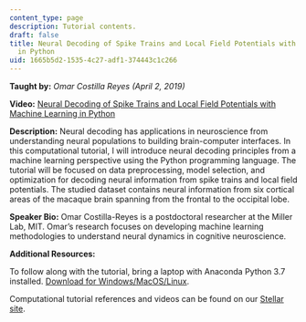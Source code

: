 ```yaml
---
content_type: page
description: Tutorial contents.
draft: false
title: Neural Decoding of Spike Trains and Local Field Potentials with Machine Learning
  in Python
uid: 1665b5d2-1535-4c27-adf1-374443c1c266
---
```

**Taught by:** *Omar Costilla Reyes (April 2, 2019)*

**Video:** [Neural Decoding of Spike Trains and Local Field Potentials with Machine Learning in Python](https://cbmm.mit.edu/video/neural-decoding-spike-trains-and-local-field-potentials-machine-learning-python)

**Description:** Neural decoding has applications in neuroscience from understanding neural populations to building brain-computer interfaces. In this computational tutorial, I will introduce neural decoding principles from a machine learning perspective using the Python programming language. The tutorial will be focused on data preprocessing, model selection, and optimization for decoding neural information from spike trains and local field potentials. The studied dataset contains neural information from six cortical areas of the macaque brain spanning from the frontal to the occipital lobe.

**Speaker Bio:** Omar Costilla-Reyes is a postdoctoral researcher at the Miller Lab, MIT. Omar’s research focuses on developing machine learning methodologies to understand neural dynamics in cognitive neuroscience.

**Additional Resources:**

To follow along with the tutorial, bring a laptop with Anaconda Python 3.7 installed. [Download for Windows/MacOS/Linux](https://www.anaconda.com/distribution/).

Computational tutorial references and videos can be found on our [Stellar site](https://stellar.mit.edu/S/project/bcs-comp-tut/index.html).